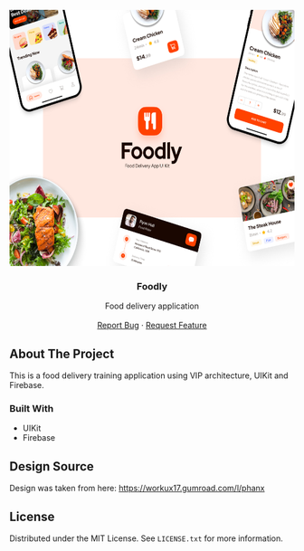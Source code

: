 <!-- PROJECT LOGO -->
<br />
<div align="center">
  <a href="https://github.com/Dewerro/Foodly">
    <img src="images/cover.jpg" alt="Logo" width="600" height="453">
  </a>

  <h3 align="center">Foodly</h3>

  <p align="center">
    Food delivery application
    <br />
    <br />
    <a href="https://github.com/Dewerro/Foodly/issues">Report Bug</a>
    ·
    <a href="https://github.com/Dewerro/Foodly/issues">Request Feature</a>
  </p>
</div>

<!-- ABOUT THE PROJECT -->
## About The Project

This is a food delivery training application using VIP architecture, UIKit and Firebase.

### Built With

* UIKit
* Firebase

<!-- Design Source -->
## Design Source
Design was taken from here: https://workux17.gumroad.com/l/phanx

<!-- LICENSE -->
## License

Distributed under the MIT License. See `LICENSE.txt` for more information.
